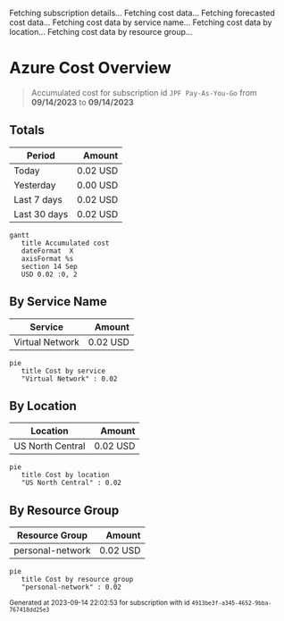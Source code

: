 Fetching subscription details...
Fetching cost data...
Fetching forecasted cost data...
Fetching cost data by service name...
Fetching cost data by location...
Fetching cost data by resource group...
# Azure Cost Overview

> Accumulated cost for subscription id `JPF Pay-As-You-Go` from **09/14/2023** to **09/14/2023**

## Totals

|Period|Amount|
|---|---:|
|Today|0.02 USD|
|Yesterday|0.00 USD|
|Last 7 days|0.02 USD|
|Last 30 days|0.02 USD|

```mermaid
gantt
   title Accumulated cost
   dateFormat  X
   axisFormat %s
   section 14 Sep
   USD 0.02 :0, 2
```

## By Service Name

|Service|Amount|
|---|---:|
|Virtual Network|0.02 USD|

```mermaid
pie
   title Cost by service
   "Virtual Network" : 0.02
```

## By Location

|Location|Amount|
|---|---:|
|US North Central|0.02 USD|

```mermaid
pie
   title Cost by location
   "US North Central" : 0.02
```

## By Resource Group

|Resource Group|Amount|
|---|---:|
|personal-network|0.02 USD|

```mermaid
pie
   title Cost by resource group
   "personal-network" : 0.02
```

<sup>Generated at 2023-09-14 22:02:53 for subscription with id `4913be3f-a345-4652-9bba-767418dd25e3`</sup>
